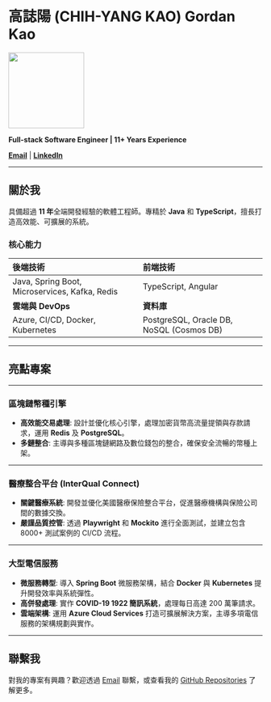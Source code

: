 # 高誌陽 (CHIH-YANG KAO) Gordan Kao

<img src="https://user-images.githubusercontent.com/21367916/190450502-be6099a5-d41f-4f91-9931-f3b1ee9e017c.png" width="150"/>

**Full-stack Software Engineer | 11+ Years Experience**

**[Email](mailto:goateeya@gmail.com)** | **[LinkedIn](https://www.linkedin.com/in/gordankao/)**

---

## 關於我

具備超過 **11 年**全端開發經驗的軟體工程師。專精於 **Java** 和 **TypeScript**，擅長打造高效能、可擴展的系統。

### 核心能力

| **後端技術** | **前端技術** |
| :---------- | :---------- |
| Java, Spring Boot, Microservices, Kafka, Redis | TypeScript, Angular |
| **雲端與 DevOps** | **資料庫** |
| Azure, CI/CD, Docker, Kubernetes | PostgreSQL, Oracle DB, NoSQL (Cosmos DB) |

---

## 亮點專案

---

### 區塊鏈幣種引擎

* **高效能交易處理**: 設計並優化核心引擎，處理加密貨幣高流量提領與存款請求，運用 **Redis** 及 **PostgreSQL**。
* **多鏈整合**: 主導與多種區塊鏈網路及數位錢包的整合，確保安全流暢的幣種上架。

---

### 醫療整合平台 (InterQual Connect)

* **關鍵醫療系統**: 開發並優化美國醫療保險整合平台，促進醫療機構與保險公司間的數據交換。
* **嚴謹品質控管**: 透過 **Playwright** 和 **Mockito** 進行全面測試，並建立包含 8000+ 測試案例的 CI/CD 流程。

---

### 大型電信服務

* **微服務轉型**: 導入 **Spring Boot** 微服務架構，結合 **Docker** 與 **Kubernetes** 提升開發效率與系統彈性。
* **高併發處理**: 實作 **COVID-19 1922 簡訊系統**，處理每日高達 200 萬筆請求。
* **雲端架構**: 運用 **Azure Cloud Services** 打造可擴展解決方案，主導多項電信服務的架構規劃與實作。

---

## 聯繫我

對我的專案有興趣？歡迎透過 [Email](mailto:goateeya@gmail.com) 聯繫，或查看我的 [GitHub Repositories](https://github.com/goateeya?tab=repositories) 了解更多。